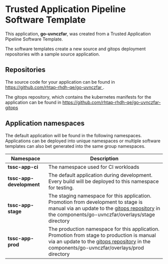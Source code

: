 # Trusted Application Pipeline Software Template

This application, **go-uvnczfar**, was created from a Trusted Application Pipeline Software Template.

The software templates create a new source and gitops deployment repositories with a sample source application. 

## Repositories

The source code for your application can be found in [https://github.com/rhtap-rhdh-qe/go-uvnczfar ](https://github.com/rhtap-rhdh-qe/go-uvnczfar ).
 
The gitops repository, which contains the kubernetes manifests for the application can be found in 
[https://github.com/rhtap-rhdh-qe/go-uvnczfar-gitops ](https://github.com/rhtap-rhdh-qe/go-uvnczfar-gitops ) 

## Application namespaces 

The default application will be found in the following namespaces. Applications can be deployed into unique namespaces or multiple software templates can also bet generated into the same group namespaces.  

|  Namespace   |  Description   |  
| -------- | -------- |
| **tssc-app-ci** | The namespace used for CI workloads |
| **tssc-app-development** | The default application during development. Every build will be deployed to this namespace for testing. |
| **tssc-app-stage** | The staging namespace for this application. Promotion from development to stage is manual via an update to the [gitops repository](https://github.com/rhtap-rhdh-qe/go-uvnczfar-gitops ) in the components/go-uvnczfar/overlays/stage directory |
| **tssc-app-prod** | The production namespace for this application. Promotion from stage to production is manual via an update to the [gitops repository](https://github.com/rhtap-rhdh-qe/go-uvnczfar-gitops ) in the components/go-uvnczfar/overlays/prod directory |